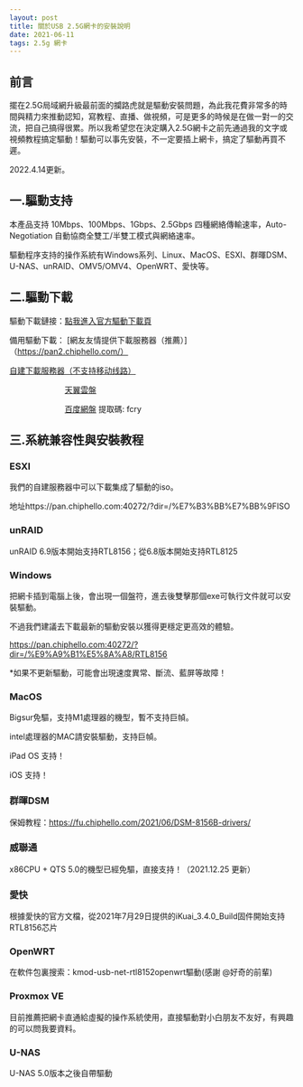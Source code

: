 ```yaml
---
layout: post
title: 關於USB 2.5G網卡的安裝說明
date: 2021-06-11
tags: 2.5g 網卡
---
```


## 前言
擺在2.5G局域網升級最前面的攔路虎就是驅動安裝問題，為此我花費非常多的時間與精力來推動認知，寫教程、直播、做視頻，可是更多的時候是在做一對一的交流，把自己搞得很累。所以我希望您在決定購入2.5G網卡之前先通過我的文字或視頻教程搞定驅動！驅動可以事先安裝，不一定要插上網卡，搞定了驅動再買不遲。

2022.4.14更新。

## 一.驅動支持
本產品支持 10Mbps、100Mbps、1Gbps、2.5Gbps 四種網絡傳輸速率，Auto-Negotiation 自動協商全雙工/半雙工模式與網絡速率。

驅動程序支持的操作系統有Windows系列、Linux、MacOS、ESXI、群暉DSM、U-NAS、unRAID、OMV5/OMV4、OpenWRT、愛快等。

## 二.驅動下載

驅動下載鏈接：[點我進入官方驅動下載頁](https://www.realtek.com/zh-tw/component/zoo/category/network-interface-controllers-10-100-1000m-gigabit-ethernet-usb-3-0-software)

備用驅動下載：
[網友友情提供下載服務器（推薦）]（https://pan2.chiphello.com/）

[自建下載服務器（不支持移动线路）](https://pan.chiphello.com:40272/?dir=/驅動/RTL8156)

&emsp;&emsp;&emsp;&emsp;&emsp;&emsp;&emsp;[天翼雲盤](https://cloud.189.cn/t/qYrUZ3umAZNz)

&emsp;&emsp;&emsp;&emsp;&emsp;&emsp;&emsp;[百度網盤](https://pan.baidu.com/s/1sH0dRXGvS7Ci3E09E-NYHQ) 提取碼: fcry 

## 三.系統兼容性與安裝教程
### ESXI
我們的自建服務器中可以下載集成了驅動的iso。

地址https://pan.chiphello.com:40272/?dir=/%E7%B3%BB%E7%BB%9FISO

### unRAID
unRAID 6.9版本開始支持RTL8156；從6.8版本開始支持RTL8125

### Windows
把網卡插到電腦上後，會出現一個盤符，進去後雙擊那個exe可執行文件就可以安裝驅動。

不過我們建議去下載最新的驅動安裝以獲得更穩定更高效的體驗。

https://pan.chiphello.com:40272/?dir=/%E9%A9%B1%E5%8A%A8/RTL8156

*如果不更新驅動，可能會出現速度異常、斷流、藍屏等故障！

### MacOS
Bigsur免驅，支持M1處理器的機型，暫不支持巨幀。

intel處理器的MAC請安裝驅動，支持巨幀。

iPad OS 支持！

iOS 支持！

### 群暉DSM
保姆教程：https://fu.chiphello.com/2021/06/DSM-8156B-drivers/

### 威聯通
x86CPU + QTS 5.0的機型已經免驅，直接支持！（2021.12.25 更新）

### 愛快
根據愛快的官方文檔，從2021年7月29日提供的iKuai_3.4.0_Build固件開始支持RTL8156芯片

### OpenWRT
在軟件包裏搜索：kmod-usb-net-rtl8152openwrt驅動(感謝 @好奇的前輩)

### Proxmox VE
目前推薦把網卡直通給虛擬的操作系統使用，直接驅動對小白朋友不友好，有興趣的可以問我要資料。

### U-NAS
U-NAS 5.0版本之後自帶驅動
